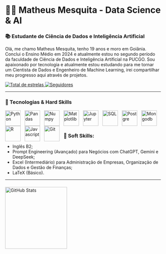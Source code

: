 # 👨‍💻 Matheus Mesquita - Data Science & AI

### 📚 Estudante de Ciência de Dados e Inteligência Artificial

Olá, me chamo Matheus Mesquita, tenho 19 anos e moro em Goiânia. Conclui o Ensino Médio em 2024 e atualmente estou no segundo período da faculdade de Ciência de Dados e Inteligência Artificial na PUCGO. Sou apaixonado por tecnologia e atualmente estou estudando para me tornar um Cientista de Dados e Engenheiro de Machine Learning, irei compartilhar meu progresso aqui através de projetos.

<a href="https://github.com/Mesquita14w">
        <img 
            alt="Total de estrelas" 
            title="Total de estrelas GitHub" 
            src="https://custom-icon-badges.demolab.com/github/stars/Mesquita14w?color=55960c&style=for-the-badge&labelColor=488207&logo=star&label=estrelas"
        />
    </a>
    <a href="https://github.com/Mesquita14w">
        <img 
            alt="Seguidores" 
            title="Me siga no GitHub" 
            src="https://custom-icon-badges.demolab.com/github/followers/Mesquita14w?color=236ad3&labelColor=1155ba&style=for-the-badge&logo=github&label=Seguidores&logoColor=white"
        />
    </a>

---

### 🤖 Tecnologias & Hard Skills


<img 
    align="left" 
    alt="Python" 
    title="Python"
    width="50px" 
    style="padding-right: 10px;" 
    src="https://cdn.jsdelivr.net/gh/devicons/devicon@latest/icons/python/python-original.svg" 
/>

<img 
    align="left" 
    alt="Pandas" 
    title="Pandas"
    width="50px" 
    style="padding-right: 10px;" 
    src="https://cdn.jsdelivr.net/gh/devicons/devicon@latest/icons/pandas/pandas-original-wordmark.svg" 
/>

<img 
    align="left" 
    alt="Numpy" 
    title="Numpy"
    width="50px" 
    style="padding-right: 10px;" 
    src="https://cdn.jsdelivr.net/gh/devicons/devicon@latest/icons/numpy/numpy-original-wordmark.svg" 
/>

<img 
    align="left" 
    alt="Matplotlib" 
    title="Matplotlib"
    width="50px" 
    style="padding-right: 10px;" 
    src="https://cdn.jsdelivr.net/gh/devicons/devicon@latest/icons/matplotlib/matplotlib-original-wordmark.svg" 
/>

<img 
    align="left" 
    alt="Jupyter" 
    title="Jupyter"
    width="50px" 
    style="padding-right: 10px;" 
    src="https://cdn.jsdelivr.net/gh/devicons/devicon@latest/icons/jupyter/jupyter-original-wordmark.svg" 
/>

<img 
    align="left" 
    alt="SQL" 
    title="SQL"
    width="50px" 
    style="padding-right: 10px;" 
    src="https://cdn.jsdelivr.net/gh/devicons/devicon@latest/icons/azuresqldatabase/azuresqldatabase-original.svg" 
/>

<img 
    align="left" 
    alt="Postgre" 
    title="Postgre"
    width="50px" 
    style="padding-right: 10px;" 
    src="https://cdn.jsdelivr.net/gh/devicons/devicon@latest/icons/postgresql/postgresql-original-wordmark.svg" 
/>

<img 
    align="left" 
    alt="Mongodb" 
    title="Mongodb"
    width="50px" 
    style="padding-right: 10px;" 
    src="https://cdn.jsdelivr.net/gh/devicons/devicon@latest/icons/mongodb/mongodb-original-wordmark.svg" 
/>

<img 
    align="left" 
    alt="R" 
    title="R"
    width="50px" 
    style="padding-right: 10px;" 
    src="https://cdn.jsdelivr.net/gh/devicons/devicon@latest/icons/r/r-plain.svg"
/>

<img 
    align="left" 
    alt="Javascript" 
    title="Javascript"
    width="50px" 
    style="padding-right: 10px;" 
    src="https://cdn.jsdelivr.net/gh/devicons/devicon@latest/icons/javascript/javascript-original.svg" 
/>

<img 
    align="left" 
    alt="Git" 
    title="Git"
    width="50px" 
    style="padding-right: 10px;" 
    src="https://cdn.jsdelivr.net/gh/devicons/devicon@latest/icons/git/git-original.svg" 
/>

<br/>
<br/>

---

### 🧠 Soft Skills:

- Inglês B2;
- Prompt Engineering (Avançado) para Negócios com ChatGPT, Gemini e DeepSeek;
- Excel (Intermediário) para Administração de Empresas, Organização de Dados e Gestão de Finanças;
- LaTeX (Básico).

---

###  

<p>
 <img 
      align="left" 
      alt="GitHub Stats" 
      height="200" 
      src="https://github-readme-stats.vercel.app/api/top-langs/?username=Mesquita14w&theme=tokyonight&layout=compact&custom_title=Tecnologias&langs_count=9" 
  />

</p>
